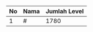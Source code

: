 | No | Nama            | Jumlah Level |
|----|-----------------|--------------|
| 1  | #    |    1780        |
